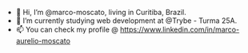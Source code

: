 - 👋 Hi, I’m @marco-moscato, living in Curitiba, Brazil.
- 🌱 I’m currently studying web development at @Trybe - Turma 25A.
- 📫 You can check my profile @ https://www.linkedin.com/in/marco-aurelio-moscato

<!---
marco-moscato/marco-moscato is a ✨ special ✨ repository because its `README.md` (this file) appears on your GitHub profile.
You can click the Preview link to take a look at your changes.
--->
